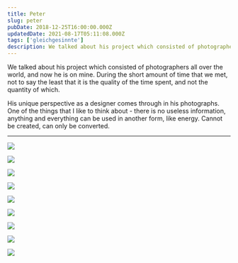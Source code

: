 ```yaml
---
title: Peter
slug: peter
pubDate: 2018-12-25T16:00:00.000Z
updatedDate: 2021-08-17T05:11:08.000Z
tags: ['gleichgesinnte']
description: We talked about his project which consisted of photographers all over the world, and now he is on mine. During the short amount of time that we met, not to say the least that it is the quality of the time spent, and not the quantity of which.
---
```


We talked about his project which consisted of photographers all over the world, and now he is on mine. During the short amount of time that we met, not to say the least that it is the quality of the time spent, and not the quantity of which.

His unique perspective as a designer comes through in his photographs. One of the things that I like to think about - there is no useless information, anything and everything can be used in another form, like energy. Cannot be created, can only be converted.

---

![](https://erfianugrah.com/content/images/2021/08/Peter-1.jpg)

![](https://erfianugrah.com/content/images/2021/08/Peter-2.jpg)

![](https://erfianugrah.com/content/images/2021/08/Peter-3.jpg)

![](https://erfianugrah.com/content/images/2021/08/Peter-5.jpg)

![](https://erfianugrah.com/content/images/2021/08/Peter-9.jpg)

![](https://erfianugrah.com/content/images/2021/08/Peter-4-2.jpg)

![](https://erfianugrah.com/content/images/2021/08/Peter-6-1.jpg)

![](https://erfianugrah.com/content/images/2021/08/Peter-7-1.jpg)

![](https://erfianugrah.com/content/images/2021/08/Peter-8-1.jpg)
